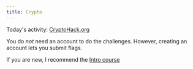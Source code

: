 ```yaml
---
title: Crypto
---
```


Today's activity: [CryptoHack.org](https://cryptohack.org/)

You do _not_ need an account to do the challenges.
However, creating an account lets you submit flags.

If you are new, I recommend the [Intro course](https://cryptohack.org/courses/intro)

